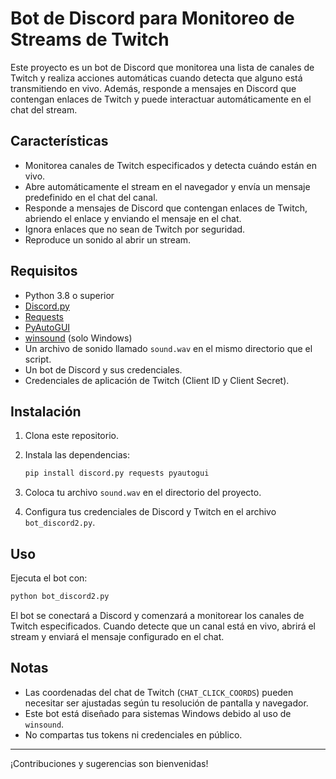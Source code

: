 # Bot de Discord para Monitoreo de Streams de Twitch

Este proyecto es un bot de Discord que monitorea una lista de canales de Twitch y realiza acciones automáticas cuando detecta que alguno está transmitiendo en vivo. Además, responde a mensajes en Discord que contengan enlaces de Twitch y puede interactuar automáticamente en el chat del stream.

## Características

- Monitorea canales de Twitch especificados y detecta cuándo están en vivo.
- Abre automáticamente el stream en el navegador y envía un mensaje predefinido en el chat del canal.
- Responde a mensajes de Discord que contengan enlaces de Twitch, abriendo el enlace y enviando el mensaje en el chat.
- Ignora enlaces que no sean de Twitch por seguridad.
- Reproduce un sonido al abrir un stream.

## Requisitos

- Python 3.8 o superior
- [Discord.py](https://github.com/Rapptz/discord.py)
- [Requests](https://pypi.org/project/requests/)
- [PyAutoGUI](https://pypi.org/project/PyAutoGUI/)
- [winsound](https://docs.python.org/3/library/winsound.html) (solo Windows)
- Un archivo de sonido llamado `sound.wav` en el mismo directorio que el script.
- Un bot de Discord y sus credenciales.
- Credenciales de aplicación de Twitch (Client ID y Client Secret).

## Instalación

1. Clona este repositorio.
2. Instala las dependencias:

   ```sh
   pip install discord.py requests pyautogui
   ```

3. Coloca tu archivo `sound.wav` en el directorio del proyecto.
4. Configura tus credenciales de Discord y Twitch en el archivo `bot_discord2.py`.

## Uso

Ejecuta el bot con:

```sh
python bot_discord2.py
```

El bot se conectará a Discord y comenzará a monitorear los canales de Twitch especificados. Cuando detecte que un canal está en vivo, abrirá el stream y enviará el mensaje configurado en el chat.

## Notas

- Las coordenadas del chat de Twitch (`CHAT_CLICK_COORDS`) pueden necesitar ser ajustadas según tu resolución de pantalla y navegador.
- Este bot está diseñado para sistemas Windows debido al uso de `winsound`.
- No compartas tus tokens ni credenciales en público.

---

¡Contribuciones y sugerencias son bienvenidas!
